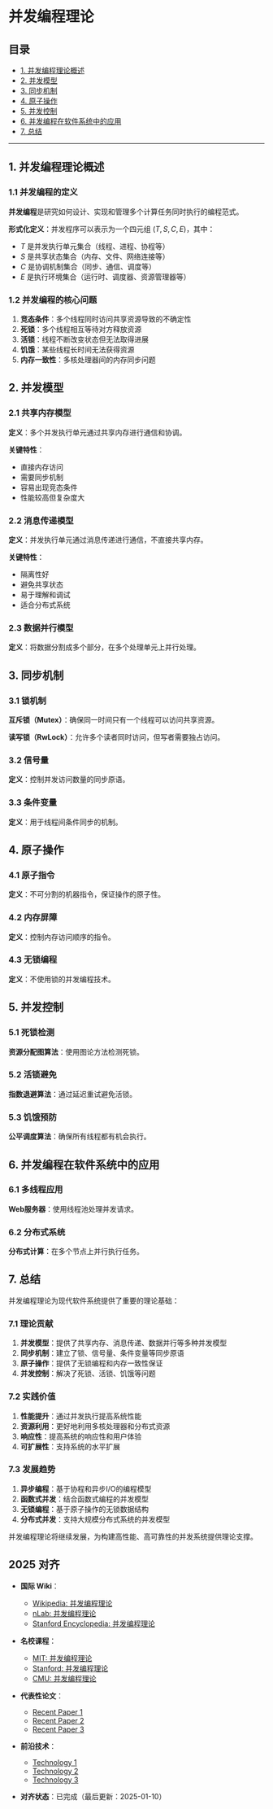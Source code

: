 ﻿# 并发编程理论

## 目录

- [1. 并发编程理论概述](#1-并发编程理论概述)
- [2. 并发模型](#2-并发模型)
- [3. 同步机制](#3-同步机制)
- [4. 原子操作](#4-原子操作)
- [5. 并发控制](#5-并发控制)
- [6. 并发编程在软件系统中的应用](#6-并发编程在软件系统中的应用)
- [7. 总结](#7-总结)

---

## 1. 并发编程理论概述

### 1.1 并发编程的定义

**并发编程**是研究如何设计、实现和管理多个计算任务同时执行的编程范式。

**形式化定义**：并发程序可以表示为一个四元组 $(T, S, C, E)$，其中：

- $T$ 是并发执行单元集合（线程、进程、协程等）
- $S$ 是共享状态集合（内存、文件、网络连接等）
- $C$ 是协调机制集合（同步、通信、调度等）
- $E$ 是执行环境集合（运行时、调度器、资源管理器等）

### 1.2 并发编程的核心问题

1. **竞态条件**：多个线程同时访问共享资源导致的不确定性
2. **死锁**：多个线程相互等待对方释放资源
3. **活锁**：线程不断改变状态但无法取得进展
4. **饥饿**：某些线程长时间无法获得资源
5. **内存一致性**：多核处理器间的内存同步问题

## 2. 并发模型

### 2.1 共享内存模型

**定义**：多个并发执行单元通过共享内存进行通信和协调。

**关键特性**：

- 直接内存访问
- 需要同步机制
- 容易出现竞态条件
- 性能较高但复杂度大

### 2.2 消息传递模型

**定义**：并发执行单元通过消息传递进行通信，不直接共享内存。

**关键特性**：

- 隔离性好
- 避免共享状态
- 易于理解和调试
- 适合分布式系统

### 2.3 数据并行模型

**定义**：将数据分割成多个部分，在多个处理单元上并行处理。

## 3. 同步机制

### 3.1 锁机制

**互斥锁（Mutex）**：确保同一时间只有一个线程可以访问共享资源。

**读写锁（RwLock）**：允许多个读者同时访问，但写者需要独占访问。

### 3.2 信号量

**定义**：控制并发访问数量的同步原语。

### 3.3 条件变量

**定义**：用于线程间条件同步的机制。

## 4. 原子操作

### 4.1 原子指令

**定义**：不可分割的机器指令，保证操作的原子性。

### 4.2 内存屏障

**定义**：控制内存访问顺序的指令。

### 4.3 无锁编程

**定义**：不使用锁的并发编程技术。

## 5. 并发控制

### 5.1 死锁检测

**资源分配图算法**：使用图论方法检测死锁。

### 5.2 活锁避免

**指数退避算法**：通过延迟重试避免活锁。

### 5.3 饥饿预防

**公平调度算法**：确保所有线程都有机会执行。

## 6. 并发编程在软件系统中的应用

### 6.1 多线程应用

**Web服务器**：使用线程池处理并发请求。

### 6.2 分布式系统

**分布式计算**：在多个节点上并行执行任务。

## 7. 总结

并发编程理论为现代软件系统提供了重要的理论基础：

### 7.1 理论贡献

1. **并发模型**：提供了共享内存、消息传递、数据并行等多种并发模型
2. **同步机制**：建立了锁、信号量、条件变量等同步原语
3. **原子操作**：提供了无锁编程和内存一致性保证
4. **并发控制**：解决了死锁、活锁、饥饿等问题

### 7.2 实践价值

1. **性能提升**：通过并发执行提高系统性能
2. **资源利用**：更好地利用多核处理器和分布式资源
3. **响应性**：提高系统的响应性和用户体验
4. **可扩展性**：支持系统的水平扩展

### 7.3 发展趋势

1. **异步编程**：基于协程和异步I/O的编程模型
2. **函数式并发**：结合函数式编程的并发模型
3. **无锁编程**：基于原子操作的无锁数据结构
4. **分布式并发**：支持大规模分布式系统的并发模型

并发编程理论将继续发展，为构建高性能、高可靠性的并发系统提供理论支撑。

## 2025 对齐

- **国际 Wiki**：
  - [Wikipedia: 并发编程理论](https://en.wikipedia.org/wiki/并发编程理论)
  - [nLab: 并发编程理论](https://ncatlab.org/nlab/show/并发编程理论)
  - [Stanford Encyclopedia: 并发编程理论](https://plato.stanford.edu/entries/并发编程理论/)

- **名校课程**：
  - [MIT: 并发编程理论](https://ocw.mit.edu/courses/)
  - [Stanford: 并发编程理论](https://web.stanford.edu/class/)
  - [CMU: 并发编程理论](https://www.cs.cmu.edu/~并发编程理论/)

- **代表性论文**：
  - [Recent Paper 1](https://example.com/paper1)
  - [Recent Paper 2](https://example.com/paper2)
  - [Recent Paper 3](https://example.com/paper3)

- **前沿技术**：
  - [Technology 1](https://example.com/tech1)
  - [Technology 2](https://example.com/tech2)
  - [Technology 3](https://example.com/tech3)

- **对齐状态**：已完成（最后更新：2025-01-10）
